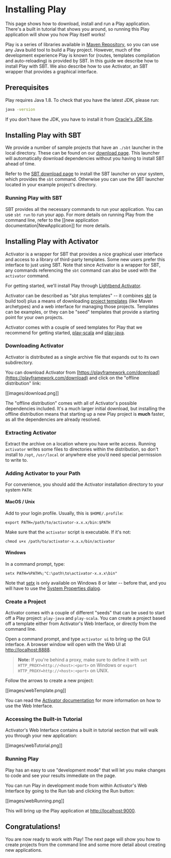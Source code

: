 <!--- Copyright (C) 2009-2017 Lightbend Inc. <https://www.lightbend.com> -->
# Installing Play

This page shows how to download, install and run a Play application.  There's a built in tutorial that shows you around, so running this Play application will show you how Play itself works!

Play is a series of libraries available in [Maven Repository](https://mvnrepository.com/artifact/com.typesafe.play), so you can use any Java build tool to build a Play project. However, much of the development experience Play is known for (routes, templates compilation and auto-reloading) is provided by SBT. In this guide we describe how to install Play with SBT. We also describe how to use Activator, an SBT wrapper that provides a graphical interface.

## Prerequisites

Play requires Java 1.8.  To check that you have the latest JDK, please run:

```bash
java -version
```

If you don't have the JDK, you have to install it from [Oracle's JDK Site](http://www.oracle.com/technetwork/java/javase/downloads/index.html).

## Installing Play with SBT

We provide a number of sample projects that have an `./sbt` launcher in the local directory. These can be found on our [download page](https://playframework.com/download#examples). This launcher will automatically download dependencies without you having to install SBT ahead of time.

Refer to the [SBT download page](http://www.scala-sbt.org/download.html) to install the SBT launcher on your system, which provides the `sbt` command. Otherwise you can use the SBT launcher located in your example project's directory.

### Running Play with SBT

SBT provides all the necessary commands to run your application. You can use `sbt run` to run your app. For more details on running Play from the command line, refer to the [[new application documentation|NewApplication]] for more details.

## Installing Play with Activator

Activator is a wrapper for SBT that provides a nice graphical user interface and access to a library of third-party templates. Some new users prefer this interface to just using SBT. Note that since Activator is a wrapper for SBT, any commands referencing the `sbt` command can also be used with the `activator` command.

For getting started, we'll install Play through [Lightbend Activator](https://www.lightbend.com/activator/docs).

Activator can be described as "sbt plus templates" -- it combines [sbt](http://www.scala-sbt.org/0.13/docs/index.html) (a build tool) plus a means of downloading [project templates](https://www.lightbend.com/activator/templates) (like Maven archetypes) and a web interface for managing those projects.  Templates can be examples, or they can be "seed" templates that provide a starting point for your own projects.

Activator comes with a couple of seed templates for Play that we recommend for getting started, [play-scala](https://www.lightbend.com/activator/template/play-scala) and [play-java](https://www.lightbend.com/activator/template/play-java).

### Downloading Activator

Activator is distributed as a single archive file that expands out to its own subdirectory.

You can download Activator from [https://playframework.com/download](https://playframework.com/download) and click on the "offline distribution" link:

[[images/download.png]]

The "offline distribution" comes with all of Activator's possible dependencies included.  It's a much larger initial download, but installing the offline distribution means that starting up a new Play project is **much** faster, as all the dependencies are already resolved.

### Extracting Activator

Extract the archive on a location where you have write access.  Running `activator` writes some files to directories within the distribution, so don't install to `/opt`, `/usr/local` or anywhere else you’d need special permission to write to.

### Adding Activator to your Path

For convenience, you should add the Activator installation directory to your system `PATH`:

#### MacOS / Unix

Add to your login profile.  Usually, this is `$HOME/.profile`:

```
export PATH=/path/to/activator-x.x.x/bin:$PATH
```

Make sure that the `activator` script is executable. If it's not:

```
chmod u+x /path/to/activator-x.x.x/bin/activator
```

#### Windows

In a command prompt, type:

```
setx PATH=%PATH%;"C:\path\to\activator-x.x.x\bin"
```

Note that [setx](https://technet.microsoft.com/en-us/library/cc755104.aspx) is only available on Windows 8 or later -- before that, and you will have to use the [System Properties dialog](https://java.com/en/download/help/path.xml).

### Create a Project

Activator comes with a couple of different "seeds" that can be used to start off a Play project: `play-java` and `play-scala`.  You can create a project based off a template either from Activator's Web Interface, or directly from the command line.

Open a command prompt, and type `activator ui` to bring up the GUI interface.  A browser window will open with the Web UI at [http://localhost:8888](http://localhost:8888).

> **Note:** If you're behind a proxy, make sure to define it with `set HTTP_PROXY=http://<host>:<port>` on Windows or `export  HTTP_PROXY=http://<host>:<port>` on UNIX.

Follow the arrows to create a new project:

[[images/webTemplate.png]]

You can read the [Activator documentation](https://www.lightbend.com/activator/docs) for more information on how to use the Web Interface.

### Accessing the Built-in Tutorial

Activator's Web Interface contains a built in tutorial section that will walk you through your new application:

[[images/webTutorial.png]]

### Running Play

Play has an easy to use "development mode" that will let you make changes to code and see your results immediate on the page.

You can run Play in development mode from within Activator's Web Interface by going to the Run tab and clicking the Run button:

[[images/webRunning.png]]

This will bring up the Play application at [http://localhost:9000](http://localhost:9000).

## Congratulations!

You are now ready to work with Play!  The next page will show you how to create projects from the command line and some more detail about creating new applications.

